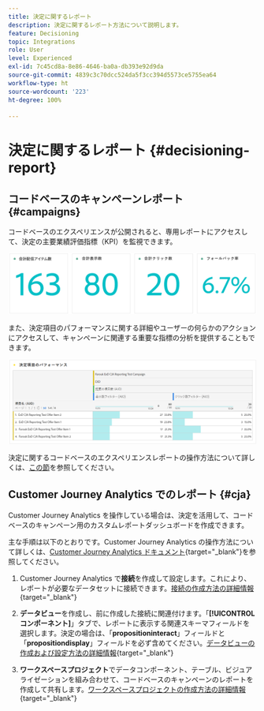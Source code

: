 ```yaml
---
title: 決定に関するレポート
description: 決定に関するレポート方法について説明します。
feature: Decisioning
topic: Integrations
role: User
level: Experienced
exl-id: 7c45cd8a-8e86-4646-ba0a-db393e92d9da
source-git-commit: 4839c3c70dcc524da5f3cc394d5573ce5755ea64
workflow-type: ht
source-wordcount: '223'
ht-degree: 100%

---
```



# 決定に関するレポート {#decisioning-report}

## コードベースのキャンペーンレポート {#campaigns}

コードベースのエクスペリエンスが公開されると、専用レポートにアクセスして、決定の主要業績評価指標（KPI）を監視できます。

<!--Once code-based experiences are live, you can access dedicated reports to monitor Key Performance Indicators (KPIs) as an all-encompassing dashboard, delivering an analysis of essential metrics associated with your campaign.

This encompasses details related to the decision items performances and how users interacted with them. [Learn how to work with Code-based experience reports](../reports/campaign-global-report-cja-code.md)-->

![](../reports/assets/cja-decisioning-kpis.png)

また、決定項目のパフォーマンスに関する詳細やユーザーの何らかのアクションにアクセスして、キャンペーンに関連する重要な指標の分析を提供することもできます。

![](../reports/assets/cja-decisioning-item-performance.png)

決定に関するコードベースのエクスペリエンスレポートの操作方法について詳しくは、[この節](../reports/campaign-global-report-cja-code.md#decisioning-reporting)を参照してください。

## Customer Journey Analytics でのレポート {#cja}

Customer Journey Analytics を操作している場合は、決定を活用して、コードベースのキャンペーン用のカスタムレポートダッシュボードを作成できます。

主な手順は以下のとおりです。Customer Journey Analytics の操作方法について詳しくは、[Customer Journey Analytics ドキュメント](https://experienceleague.adobe.com/ja/docs/analytics-platform/using/cja-landing){target="_blank"}を参照してください。

1. Customer Journey Analytics で&#x200B;**接続**&#x200B;を作成して設定します。これにより、レポートが必要なデータセットに接続できます。[接続の作成方法の詳細情報](https://experienceleague.adobe.com/ja/docs/analytics-platform/using/cja-connections/create-connection){target="_blank"}

1. **データビュー**&#x200B;を作成し、前に作成した接続に関連付けます。「**[!UICONTROL コンポーネント]**」タブで、レポートに表示する関連スキーマフィールドを選択します。決定の場合は、「**propositioninteract**」フィールドと「**propositiondisplay**」フィールドを必ず含めてください。[データビューの作成および設定方法の詳細情報](https://experienceleague.adobe.com/ja/docs/analytics-platform/using/cja-dataviews/create-dataview){target="_blank"}

1. **ワークスペースプロジェクト**&#x200B;でデータコンポーネント、テーブル、ビジュアライゼーションを組み合わせて、コードベースのキャンペーンのレポートを作成して共有します。[ワークスペースプロジェクトの作成方法の詳細情報](https://experienceleague.adobe.com/ja/docs/analytics-platform/using/cja-workspace/build-workspace-project/create-projects){target="_blank"}
